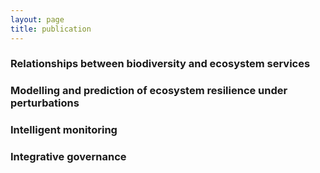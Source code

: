 ```yaml
--- 
layout: page
title: publication
---
```


<h3> Relationships between biodiversity and ecosystem services </h3>

<h3> Modelling and prediction of ecosystem resilience under perturbations </h3>

<h3> Intelligent monitoring </h3>

<h3> Integrative governance </h3>


